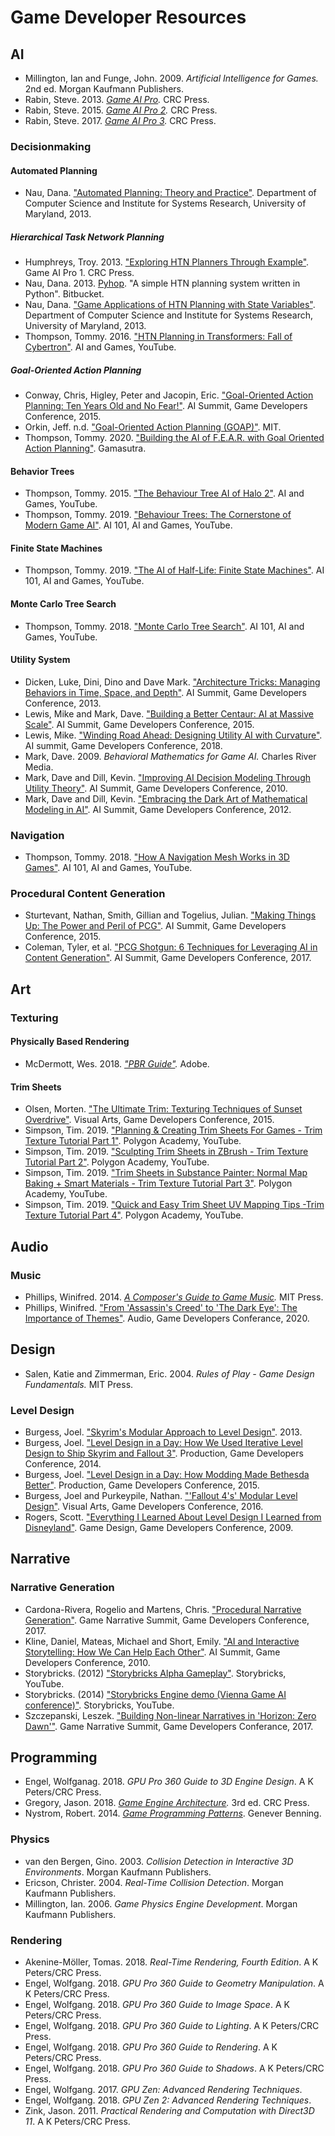 # Game Developer Resources

## AI

- Millington, Ian and Funge, John. 2009. *Artificial Intelligence for Games.* 2nd ed. Morgan Kaufmann Publishers.
- Rabin, Steve. 2013. *[Game AI Pro](http://www.gameaipro.com/).* CRC Press.
- Rabin, Steve. 2015. *[Game AI Pro 2](http://www.gameaipro.com/).* CRC Press.
- Rabin, Steve. 2017. *[Game AI Pro 3](http://www.gameaipro.com/).* CRC Press.

### Decisionmaking

#### Automated Planning

- Nau, Dana. ["Automated Planning: Theory and Practice"](http://www.cs.umd.edu/~nau/planning/slides/). Department of Computer Science and
Institute for Systems Research, University of Maryland, 2013.

##### Hierarchical Task Network Planning

- Humphreys, Troy. 2013. ["Exploring HTN Planners Through Example"](http://www.gameaipro.com/GameAIPro/GameAIPro_Chapter12_Exploring_HTN_Planners_through_Example.pdf). Game AI Pro 1. CRC Press.
- Nau, Dana. 2013. [Pyhop](https://bitbucket.org/dananau/pyhop). "A simple HTN planning system written in Python". Bitbucket.
- Nau, Dana. ["Game Applications of HTN Planning with State Variables"](http://www.cs.umd.edu/~nau/papers/nau2013game.pdf). Department of Computer Science and
Institute for Systems Research, University of Maryland, 2013.
- Thompson, Tommy. 2016. ["HTN Planning in Transformers: Fall of Cybertron"](https://www.youtube.com/watch?v=kXm467TFTcY). AI and Games, YouTube.

##### Goal-Oriented Action Planning

- Conway, Chris, Higley, Peter and Jacopin, Eric. ["Goal-Oriented Action Planning: Ten Years Old and No Fear!"](https://www.gdcvault.com/play/1022019/Goal-Oriented-Action-Planning-Ten). AI Summit, Game Developers Conference, 2015.
- Orkin, Jeff. n.d. ["Goal-Oriented Action Planning (GOAP)"](http://alumni.media.mit.edu/~jorkin/goap.html). MIT.
- Thompson, Tommy. 2020. ["Building the AI of F.E.A.R. with Goal Oriented Action Planning"](https://www.gamasutra.com/blogs/TommyThompson/20200507/362417/Building_the_AI_of_FEAR_with_Goal_Oriented_Action_Planning.php). Gamasutra.

#### Behavior Trees

- Thompson, Tommy. 2015. ["The Behaviour Tree AI of Halo 2"](https://www.youtube.com/watch?v=NU717sd8oUc). AI and Games, YouTube.
- Thompson, Tommy. 2019. ["Behaviour Trees: The Cornerstone of Modern Game AI"](https://www.youtube.com/watch?v=6VBCXvfNlCM). AI 101, AI and Games, YouTube.

#### Finite State Machines

- Thompson, Tommy. 2019. ["The AI of Half-Life: Finite State Machines"](https://www.youtube.com/watch?v=JyF0oyarz4U). AI 101, AI and Games, YouTube.

#### Monte Carlo Tree Search

- Thompson, Tommy. 2018. ["Monte Carlo Tree Search"](https://www.youtube.com/watch?v=lhFXKNyA0QA). AI 101, AI and Games, YouTube.

#### Utility System

- Dicken, Luke, Dini, Dino and Dave Mark. ["Architecture Tricks: Managing Behaviors in Time, Space, and Depth"](https://www.gdcvault.com/play/1018040/Architecture-Tricks-Managing-Behaviors-in). AI Summit, Game Developers Conference, 2013.
- Lewis, Mike and Mark, Dave. ["Building a Better Centaur: AI at Massive Scale"](https://www.gdcvault.com/play/1021848/Building-a-Better-Centaur-AI). AI Summit, Game Developers Conference, 2015.
- Lewis, Mike. ["Winding Road Ahead: Designing Utility AI with Curvature"](https://www.gdcvault.com/play/1025310/Winding-Road-Ahead-Designing-Utility). AI summit, Game Developers Conference, 2018.
- Mark, Dave. 2009. *Behavioral Mathematics for Game AI.* Charles River Media.
- Mark, Dave and Dill, Kevin. ["Improving AI Decision Modeling Through Utility Theory"](https://www.gdcvault.com/play/1012410/Improving-AI-Decision-Modeling-Through). AI Summit, Game Developers Conference, 2010.
- Mark, Dave and Dill, Kevin. ["Embracing the Dark Art of Mathematical Modeling in AI"](https://www.gdcvault.com/play/1015683/Embracing-the-Dark-Art-of). AI Summit, Game Developers Conference, 2012.

### Navigation

- Thompson, Tommy. 2018. ["How A Navigation Mesh Works in 3D Games"](https://www.youtube.com/watch?v=U5MTIh_KyBc). AI 101, AI and Games, YouTube.

### Procedural Content Generation

- Sturtevant, Nathan, Smith, Gillian and Togelius, Julian. ["Making Things Up: The Power and Peril of PCG"](http://www.gdcvault.com/play/1022134/Making-Things-Up-The-Power). AI Summit, Game Developers Conference, 2015.
- Coleman, Tyler, et al. ["PCG Shotgun: 6 Techniques for Leveraging AI in Content Generation"](http://www.gdcvault.com/play/1024146/PCG-Shotgun-6-Techniques-for). AI Summit, Game Developers Conference, 2017.

## Art

### Texturing

#### Physically Based Rendering

- McDermott, Wes. 2018. *["PBR Guide"](https://substance3d.adobe.com/tutorials/courses/pbrguide).* Adobe.

#### Trim Sheets

- Olsen, Morten. ["The Ultimate Trim: Texturing Techniques of Sunset Overdrive"](https://www.gdcvault.com/play/1022323/The-Ultimate-Trim-Texturing-Techniques). Visual Arts, Game Developers Conference, 2015.
- Simpson, Tim. 2019. ["Planning & Creating Trim Sheets For Games - Trim Texture Tutorial Part 1"](https://www.youtube.com/watch?v=DipfrjCgYW8). Polygon Academy, YouTube.
- Simpson, Tim. 2019. ["Sculpting Trim Sheets in ZBrush - Trim Texture Tutorial Part 2"](https://www.youtube.com/watch?v=Tspveb9bjYA). Polygon Academy, YouTube.
- Simpson, Tim. 2019. ["Trim Sheets in Substance Painter: Normal Map Baking + Smart Materials - Trim Texture Tutorial Part 3"](https://www.youtube.com/watch?v=CarefswACgs). Polygon Academy, YouTube.
- Simpson, Tim. 2019. ["Quick and Easy Trim Sheet UV Mapping Tips -Trim Texture Tutorial Part 4"](https://www.youtube.com/watch?v=VEHsZniXguY). Polygon Academy, YouTube.

## Audio

### Music

- Phillips, Winifred. 2014. *[A Composer's Guide to Game Music](https://mitpress.mit.edu/books/composers-guide-game-music).* MIT Press.
- Phillips, Winifred. ["From 'Assassin's Creed' to 'The Dark Eye': The Importance of Themes"](https://www.gdcvault.com/play/1026747/From-Assassin-s-Creed-to). Audio, Game Developers Conferance, 2020.

## Design

- Salen, Katie and Zimmerman, Eric. 2004. *Rules of Play - Game Design Fundamentals.* MIT Press.

### Level Design

- Burgess, Joel. ["Skyrim's Modular Approach to Level Design"](http://blog.joelburgess.com/2013/04/skyrims-modular-level-design-gdc-2013.html). 2013.
- Burgess, Joel. ["Level Design in a Day: How We Used Iterative Level Design to Ship Skyrim and Fallout 3"](https://www.youtube.com/watch?v=PhW8CY8XkFg). Production, Game Developers Conference, 2014.
- Burgess, Joel. ["Level Design in a Day: How Modding Made Bethesda Better"](https://www.gdcvault.com/play/1022107/Level-Design-in-a-Day). Production, Game Developers Conference, 2015.
- Burgess, Joel and Purkeypile, Nathan. ["'Fallout 4's' Modular Level Design"](https://www.gdcvault.com/play/1023202/-Fallout-4-s-Modular). Visual Arts, Game Developers Conference, 2016.
- Rogers, Scott. ["Everything I Learned About Level Design I Learned from Disneyland"](http://www.gdcvault.com/play/1305/Everything-I-Learned-About-Level). Game Design, Game Developers Conference, 2009.

## Narrative

### Narrative Generation

- Cardona-Rivera, Rogelio and Martens, Chris. ["Procedural Narrative Generation"](http://gdcvault.com/play/1024143/Procedural-Narrative). Game Narrative Summit, Game Developers Conference, 2017.
- Kline, Daniel, Mateas, Michael and Short, Emily. ["AI and Interactive Storytelling: How We Can Help Each Other"](http://www.gdcvault.com/play/1012421/AI-and-Interactive-Storytelling-How). AI Summit, Game Developers Conference, 2010.
- Storybricks. (2012) ["Storybricks Alpha Gameplay"](https://www.youtube.com/watch?v=V3b_3UGc7Es). Storybricks, YouTube.
- Storybricks. (2014) ["Storybricks Engine demo (Vienna Game AI conference)"](https://www.youtube.com/watch?v=id-3sUo_DFU). Storybricks, YouTube.
-	Szczepanski, Leszek. ["Building Non-linear Narratives in 'Horizon: Zero Dawn'"](https://www.gdcvault.com/play/1024158/Building-Non-linear-Narratives-in). Game Narrative Summit, Game Developers Conferance, 2017.

## Programming

- Engel, Wolfganag. 2018. *GPU Pro 360 Guide to 3D Engine Design*. A K Peters/CRC Press.
- Gregory, Jason. 2018. *[Game Engine Architecture](https://www.gameenginebook.com/).* 3rd ed. CRC Press.
- Nystrom, Robert. 2014. *[Game Programming Patterns](https://gameprogrammingpatterns.com/contents.html)*. Genever Benning.

### Physics

- van den Bergen, Gino. 2003. *Collision Detection in Interactive 3D Environments*. Morgan Kaufmann Publishers.
- Ericson, Christer. 2004. *Real-Time Collision Detection*. Morgan Kaufmann Publishers.
- Millington, Ian. 2006. *Game Physics Engine Development*. Morgan Kaufmann Publishers.

### Rendering

- Akenine-Möller, Tomas. 2018. *Real-Time Rendering, Fourth Edition*. A K Peters/CRC Press.
- Engel, Wolfgang. 2018. *GPU Pro 360 Guide to Geometry Manipulation*. A K Peters/CRC Press.
- Engel, Wolfgang. 2018. *GPU Pro 360 Guide to Image Space*. A K Peters/CRC Press. 
- Engel, Wolfgang. 2018. *GPU Pro 360 Guide to Lighting*. A K Peters/CRC Press.
- Engel, Wolfgang. 2018. *GPU Pro 360 Guide to Rendering*. A K Peters/CRC Press.
- Engel, Wolfgang. 2018. *GPU Pro 360 Guide to Shadows*. A K Peters/CRC Press.
- Engel, Wolfgang. 2017. *GPU Zen: Advanced Rendering Techniques*. 
- Engel, Wolfgang. 2018. *GPU Zen 2: Advanced Rendering Techniques*. 
- Zink, Jason. 2011. *Practical Rendering and Computation with Direct3D 11*.  A K Peters/CRC Press.
